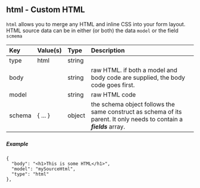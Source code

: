 ## html - Custom HTML 

`html` allows you to merge any HTML and inline CSS into your form layout. HTML source data can be in either \(or both\) the data `model` or the field `scmema`



| Key | Value\(s\) | Type | Description |
| :--- | :--- | :--- | :--- |
| type | html | string |  |
| body |   | string | raw HTML. if both a model and body code are supplied, the body code goes first. |
| model |  | string | raw HTML code |
| schema | { ... } | object | the schema object follows the same construct as schema of its parent. It only needs to contain a _**fields**_ array. |

##### 

##### Example

```
{
  "body": "<h1>This is some HTML</h1>",
  "model": "mySourceHtml",
  "type": "html"
},
```

